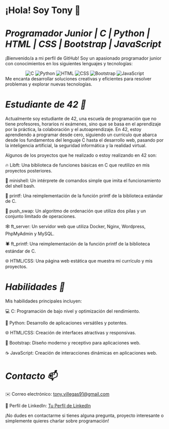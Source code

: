 # **¡Hola! Soy Tony 👋**

# *Programador Junior | C | Python | HTML | CSS | Bootstrap | JavaScript*

¡Bienvenido/a a mi perfil de GitHub! Soy un apasionado programador junior con conocimientos en los siguientes lenguajes y tecnologías:

<div align="center">
  <img src="https://img.shields.io/badge/C-90%25-brightgreen" alt="C">
  <img src="https://img.shields.io/badge/Python-80%25-blue" alt="Python">
  <img src="https://img.shields.io/badge/HTML-85%25-orange" alt="HTML">
  <img src="https://img.shields.io/badge/CSS-80%25-yellow" alt="CSS">
  <img src="https://img.shields.io/badge/Bootstrap-70%25-purple" alt="Bootstrap">
  <img src="https://img.shields.io/badge/JavaScript-75%25-yellowgreen" alt="JavaScript">
</div>
Me encanta desarrollar soluciones creativas y eficientes para resolver problemas y explorar nuevas tecnologías.

# *Estudiante de 42 🚀*


Actualmente soy estudiante de 42, una escuela de programación que no tiene profesores, horarios ni exámenes, sino que se basa en el aprendizaje por la práctica, la colaboración y el autoaprendizaje. En 42, estoy aprendiendo a programar desde cero, siguiendo un currículo que abarca desde los fundamentos del lenguaje C hasta el desarrollo web, pasando por la inteligencia artificial, la seguridad informática y la realidad virtual.

Algunos de los proyectos que he realizado o estoy realizando en 42 son:

🔥 Libft: Una biblioteca de funciones básicas en C que reutilizo en mis proyectos posteriores.

🐚 minishell: Un intérprete de comandos simple que imita el funcionamiento del shell bash.

🎲 printf: Una reimplementación de la función printf de la biblioteca estándar de C.

🧮 push_swap: Un algoritmo de ordenación que utiliza dos pilas y un conjunto limitado de operaciones.

🕸️ ft_server: Un servidor web que utiliza Docker, Nginx, Wordpress, PhpMyAdmin y MySQL.

🕷️ ft_printf: Una reimplementación de la función printf de la biblioteca estándar de C.

🌐 HTML/CSS: Una página web estática que muestra mi currículo y mis proyectos.



# *Habilidades 💪*
Mis habilidades principales incluyen:

💻 C: Programación de bajo nivel y optimización del rendimiento.

🐍 Python: Desarrollo de aplicaciones versátiles y potentes.

🌐 HTML/CSS: Creación de interfaces atractivas y responsivas.

🎨 Bootstrap: Diseño moderno y receptivo para aplicaciones web.

☕️ JavaScript: Creación de interacciones dinámicas en aplicaciones web.


# *Contacto 📫* 

✉️ Correo electrónico: tony.villegas91@gmail.com

💼 Perfil de LinkedIn: [Tu Perfil de LinkedIn](https://www.linkedin.com/in/antoniovillegas91/)

¡No dudes en contactarme si tienes alguna pregunta, proyecto interesante o simplemente quieres charlar sobre programación!
